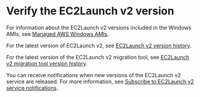 # Verify the EC2Launch v2 version<a name="ec2launch-v2-verify-version"></a>

For information about the EC2Launch v2 versions included in the Windows AMIs, see [Managed AWS Windows AMIs](windows-ami-version-history.md)\.

For the latest version of EC2Launch v2, see [EC2Launch v2 version history](ec2launch-v2-install.md#ec2launchv2-version-history)\.

For the latest version of the EC2Launch v2 migration tool, see [EC2Launch v2 migration tool version history](ec2launch-v2-migrate.md#ec2launchv2-migration-tool-version-history)\.

You can receive notifications when new versions of the EC2Launch v2 service are released\. For more information, see [Subscribe to EC2Launch v2 service notifications](ec2launch-v2-sns.md)\.
